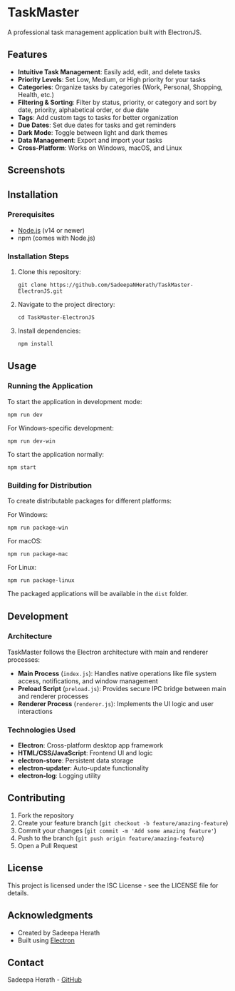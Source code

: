 # TaskMaster

A professional task management application built with ElectronJS.

## Features

- **Intuitive Task Management**: Easily add, edit, and delete tasks 
- **Priority Levels**: Set Low, Medium, or High priority for your tasks
- **Categories**: Organize tasks by categories (Work, Personal, Shopping, Health, etc.)
- **Filtering & Sorting**: Filter by status, priority, or category and sort by date, priority, alphabetical order, or due date
- **Tags**: Add custom tags to tasks for better organization
- **Due Dates**: Set due dates for tasks and get reminders
- **Dark Mode**: Toggle between light and dark themes
- **Data Management**: Export and import your tasks
- **Cross-Platform**: Works on Windows, macOS, and Linux

## Screenshots



## Installation

### Prerequisites

- [Node.js](https://nodejs.org/) (v14 or newer)
- npm (comes with Node.js)

### Installation Steps

1. Clone this repository:
   ```
   git clone https://github.com/SadeepaNHerath/TaskMaster-ElectronJS.git
   ```

2. Navigate to the project directory:
   ```
   cd TaskMaster-ElectronJS
   ```

3. Install dependencies:
   ```
   npm install
   ```

## Usage

### Running the Application

To start the application in development mode:

```
npm run dev
```

For Windows-specific development:

```
npm run dev-win
```

To start the application normally:

```
npm start
```

### Building for Distribution

To create distributable packages for different platforms:

For Windows:
```
npm run package-win
```

For macOS:
```
npm run package-mac
```

For Linux:
```
npm run package-linux
```

The packaged applications will be available in the `dist` folder.

## Development

### Architecture

TaskMaster follows the Electron architecture with main and renderer processes:

- **Main Process** (`index.js`): Handles native operations like file system access, notifications, and window management
- **Preload Script** (`preload.js`): Provides secure IPC bridge between main and renderer processes
- **Renderer Process** (`renderer.js`): Implements the UI logic and user interactions

### Technologies Used

- **Electron**: Cross-platform desktop app framework
- **HTML/CSS/JavaScript**: Frontend UI and logic
- **electron-store**: Persistent data storage
- **electron-updater**: Auto-update functionality
- **electron-log**: Logging utility

## Contributing

1. Fork the repository
2. Create your feature branch (`git checkout -b feature/amazing-feature`)
3. Commit your changes (`git commit -m 'Add some amazing feature'`)
4. Push to the branch (`git push origin feature/amazing-feature`)
5. Open a Pull Request

## License

This project is licensed under the ISC License - see the LICENSE file for details.

## Acknowledgments

- Created by Sadeepa Herath
- Built using [Electron](https://www.electronjs.org/)

## Contact

Sadeepa Herath - [GitHub](https://github.com/SadeepaNHerath)
